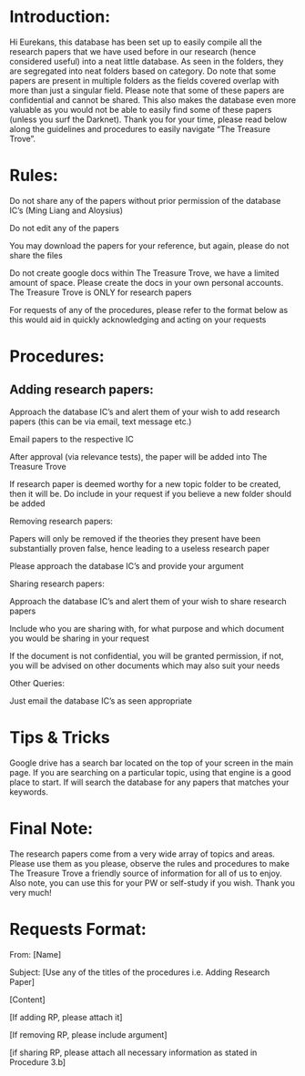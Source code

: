 <H1> Introduction: </H1>
<p>Hi Eurekans, this database has been set up to easily compile all the research papers that we have used before in our research (hence considered useful) into a neat little database. As seen in the folders, they are segregated into neat folders based on category. Do note that some papers are present in multiple folders as the fields covered overlap with more than just a singular field. Please note that some of these papers are confidential and cannot be shared. This also makes the database even more valuable as you would not be able to easily find some of these papers (unless you surf the Darknet). Thank you for your time, please read below along the guidelines and procedures to easily navigate “The Treasure Trove”.</p>

<H1> Rules: </H1>
<p> Do not share any of the papers without prior permission of the database IC’s (Ming Liang and Aloysius) </p>
<p> Do not edit any of the papers </p>
<p> You may download the papers for your reference, but again, please do not share the files </p>
<p> Do not create google docs within The Treasure Trove, we have a limited amount of space. Please create the docs in your own personal accounts. The Treasure Trove is ONLY for research papers </p>
<p> For requests of any of the procedures, please refer to the format below as this would aid in quickly acknowledging and acting on your requests </p>

<H1> Procedures: </H1>
<H2> Adding research papers: </h2>
<p> Approach the database IC’s and alert them of your wish to add research papers (this can be via email, text message etc.) </p>
<p> Email papers to the respective IC </p>
<p> After approval (via relevance tests), the paper will be added into The Treasure Trove </p>
<p> If research paper is deemed worthy for a new topic folder to be created, then it will be. Do include in your request if you believe a new folder should be added </p>
<p> Removing research papers: </p>
<p> Papers will only be removed if the theories they present have been substantially proven false, hence leading to a useless research paper </p>
<p> Please approach the database IC’s and provide your argument </p>
<p> Sharing research papers: </p>
<p> Approach the database IC’s and alert them of your wish to share research papers </p>
<p> Include who you are sharing with, for what purpose and which document you would be sharing in your request </p>
<p> If the document is not confidential, you will be granted permission, if not, you will be advised on other documents which may also suit your needs </p>
<p> Other Queries: </p>
<p> Just email the database IC’s as seen appropriate </p>

<H1>Tips & Tricks </H1>
	<p> Google drive has a search bar located on the top of your screen in the main page. If you are searching on a particular topic, using that engine is a good place to start. If will search the database for any papers that matches your keywords. </p>

<H1>Final Note: </H1>
<p> The research papers come from a very wide array of topics and areas. Please use them as you please, observe the rules and procedures to make The Treasure Trove a friendly source of information for all of us to enjoy. Also note, you can use this for your PW or self-study if you wish. Thank you very much! </p>

<H1>Requests Format: </H1>
<p> From: [Name] </p>
<p> Subject: [Use any of the titles of the procedures i.e. Adding Research Paper] </p>
<p> [Content] </p>
<p> [If adding RP, please attach it] </p>
<p> [If removing RP, please include argument] </p>
<p> [if sharing RP, please attach all necessary information as stated in Procedure 3.b] </p>
